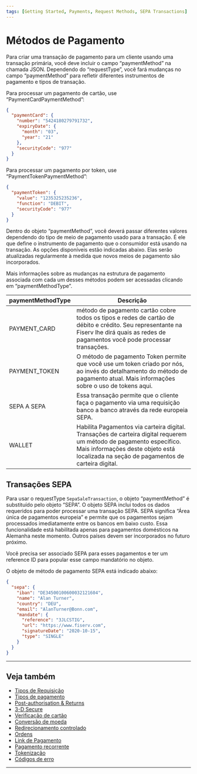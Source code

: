 ```yaml
---
tags: [Getting Started, Payments, Request Methods, SEPA Transactions]
---
```


# Métodos de Pagamento

Para criar uma transação de pagamento para um cliente usando uma transação primária, você deve incluir o campo “paymentMethod” na chamada JSON. Dependendo do “requestType”, você fará mudanças no campo “paymentMethod” para refletir diferentes instrumentos de pagamento e tipos de transação.

Para processar um pagamento de cartão, use “PaymentCardPaymentMethod”:


```json
{
  "paymentCard": {
    "number": "5424180279791732",
    "expiryDate": {
      "month": "03",
      "year": "21"
    },
    "securityCode": "977"
  }
}
```

Para processar um pagamento por token, use “PaymentTokenPaymentMethod”:

```json
{
  "paymentToken": {
    "value": "1235325235236",
    "function": "DEBIT",
    "securityCode": "977"
  }
}
```

Dentro do objeto “paymentMethod”, você deverá passar diferentes valores dependendo do tipo de meio de pagamento usado para a transação. É ele que define o instrumento de pagamento que o consumidor está usando na transação. As opções disponíveis estão indicadas abaixo. Elas serão atualizadas regularmente à medida que novos meios de pagamento são incorporados.

Mais informações sobre as mudanças na estrutura de pagamento associada com cada um desses métodos podem ser acessadas clicando em “paymentMethodType”.

| paymentMethodType | Descrição                                                                                                                                                                                                      |
|-------------------|----------------------------------------------------------------------------------------------------------------------------------------------------------------------------------------------------------------|
| PAYMENT_CARD      | método de pagamento cartão cobre todos os tipos e redes de cartão de débito e crédito. Seu representante na Fiserv lhe dirá quais as redes de pagamentos você pode processar transações.                       |
| PAYMENT_TOKEN     | O método de pagamento Token permite que você use um token criado por nós, ao invés do detalhamento do método de pagamento atual. Mais informações sobre o uso de tokens aqui.                                  |
| SEPA A SEPA       | Essa transação permite que o cliente faça o pagamento via uma requisição banco a banco através da rede europeia SEPA.                                                                                          |
| WALLET            | Habilita Pagamentos via carteira digital. Transações de carteira digital requerem um método de pagamento específico. Mais informações deste objeto está localizada na seção de pagamentos de carteira digital. |

## Transações SEPA

Para usar o requestType ```SepaSaleTransaction```, o objeto “paymentMethod” é substituído pelo objeto “SEPA”. O objeto SEPA inclui todos os dados requeridos para poder processar uma transação SEPA. SEPA significa “Área única de pagamentos europeia” e permite que os pagamentos sejam processados imediatamente entre os bancos em baixo custo. Essa funcionalidade está habilitada apenas para pagamentos domésticos na Alemanha neste momento. Outros países devem ser incorporados no futuro próximo.

Você precisa ser associado SEPA para esses pagamentos e ter um reference ID para popular esse campo mandatório no objeto.

O objeto de método de pagamento SEPA está indicado abaixo:

```json
{
  "sepa": {
    "iban": "DE34500100600032121604",
    "name": "Alan Turner",
    "country": "DEU",
    "email": "AlanTurner@Bonn.com",
    "mandate": {
      "reference": "3JLCSTIG",
      "url": "https://www.fiserv.com",
      "signatureDate": "2020-10-15",
      "type": "SINGLE"
    }
  }
}
```

---

## Veja também

- [Tipos de Requisição](?path=docs/portuguese/payments/3-1-tipos-requisição.md)
- [Tipos de pagamento](?path=docs/portuguese/payments/3-3-tipos-pagamento.md)
- [Post-authorisation & Returns](?path=docs/portuguese/payments/3-4-post-auth.md)
- [3-D Secure](?path=docs/portuguese/payments/3-5-3d-secure.md)
- [Verificação de cartão](?path=docs/portuguese/payments/3-6-verificação-cartão.md)
- [Conversão de moeda](?path=docs/portuguese/payments/3-7-conversão-moeda.md)
- [Redirecionamento controlado](?path=docs/portuguese/payments/3-8-redirecionamento-controlado.md)
- [Ordens](?path=docs/portuguese/payments/3-9-ordens.md)
- [Link de Pagamento](?path=docs/portuguese/payments/3-10-link-pagamento.md)
- [Pagamento recorrente](?path=docs/portuguese/payments/3-11-pagamento-recorrente.md)
- [Tokenização](?path=docs/portuguese/payments/3-12-tokenização.md)
- [Códigos de erro](?path=docs/portuguese/payments/3-13-codigos-erro.md)

---
